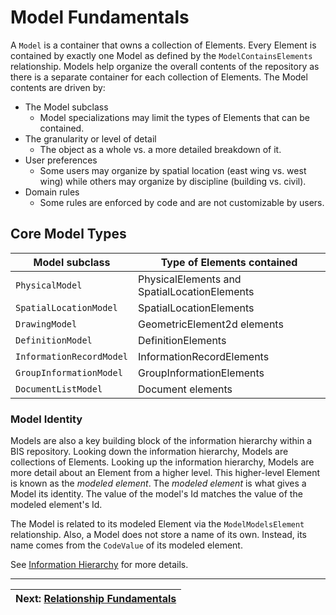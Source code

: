 # Model Fundamentals

A `Model` is a container that owns a collection of Elements. Every Element is contained by exactly one Model as defined by the `ModelContainsElements` relationship. Models help organize the overall contents of the repository as there is a separate container for each collection of Elements.
The Model contents are driven by:

- The Model subclass
  - Model specializations may limit the types of Elements that can be contained.
- The granularity or level of detail
  - The object as a whole vs. a more detailed breakdown of it.
- User preferences
  - Some users may organize by spatial location (east wing vs. west wing) while others may organize by discipline (building vs. civil).
- Domain rules
  - Some rules are enforced by code and are not customizable by users.

## Core Model Types

| Model subclass            | Type of Elements contained        |
|---------------------------|-----------------------------------------------|
| `PhysicalModel`           | PhysicalElements and SpatialLocationElements  |
| `SpatialLocationModel`    | SpatialLocationElements                       |
| `DrawingModel`            | GeometricElement2d elements                   |
| `DefinitionModel`         | DefinitionElements                            |
| `InformationRecordModel`  | InformationRecordElements                     |
| `GroupInformationModel`   | GroupInformationElements                      |
| `DocumentListModel`       | Document elements                             |

### Model Identity

Models are also a key building block of the information hierarchy within a BIS repository. Looking down the information hierarchy, Models are collections of Elements. Looking up the information hierarchy, Models are more detail about an Element from a higher level. This higher-level Element is known as the *modeled element*. The *modeled element* is what gives a
Model its identity. The value of the model's Id matches the value of the modeled element's Id.

The Model is related to its modeled Element via the `ModelModelsElement` relationship. Also, a Model does not store a name of its own. Instead, its name comes from the `CodeValue` of its modeled element.

See [Information Hierarchy](../data-organization/information-hierarchy.md) for more details.

<!-- WIP
## Rules

TODO - Each Model represents a single *perspective* on a portion of reality.

TODO - Replace diagrams with better ones?
![Core Model Types](../media/core-model-types.png)
![Granularity](../media/granularity.png)
-->

---
| Next: [Relationship Fundamentals](./relationship-fundamentals.md)
|:---
